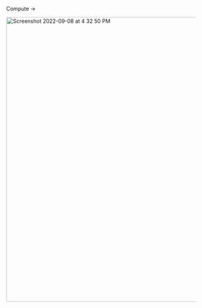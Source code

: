 Compute -> 

<img width="757" alt="Screenshot 2022-09-08 at 4 32 50 PM" src="https://user-images.githubusercontent.com/99721005/189106303-f7856381-2206-4796-afb2-b9f9492e3551.png">
